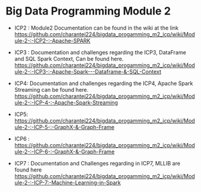 # Big Data Programming Module 2

* ICP2 : Module2 Documentation can be found in the wiki at the link      https://github.com/charantej224/bigdata_progamming_m2_icp/wiki/Module-2-:-ICP2-:-Apache-SPARK

* ICP3 :  Documentation and challenges regarding the ICP3, DataFrame and SQL Spark Context, Can be found here.
https://github.com/charantej224/bigdata_progamming_m2_icp/wiki/Module-2-:-ICP3-:-Apache-Spark---Dataframe-&-SQL-Context

* ICP4: Documentation and challenges regarding the ICP4, Apache Spark Streaming can be found here.
https://github.com/charantej224/bigdata_progamming_m2_icp/wiki/Module-2-:-ICP-4-:-Apache-Spark-Streaming

* ICP5: https://github.com/charantej224/bigdata_progamming_m2_icp/wiki/Module-2-:-ICP-5-:-GraphX-&-Graph-Frame

* ICP6 : https://github.com/charantej224/bigdata_progamming_m2_icp/wiki/Module-2-:-ICP-6-:-GraphX-&-Graph-Frame

* ICP7 : Documentation and Challenges regarding in ICP7, MLLIB are found here https://github.com/charantej224/bigdata_progamming_m2_icp/wiki/Module-2-:-ICP-7:-Machine-Learning-in-Spark
